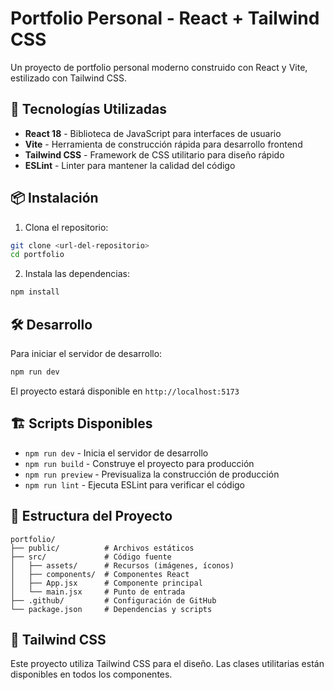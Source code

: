 # Portfolio Personal - React + Tailwind CSS

Un proyecto de portfolio personal moderno construido con React y Vite, estilizado con Tailwind CSS.

## 🚀 Tecnologías Utilizadas

- **React 18** - Biblioteca de JavaScript para interfaces de usuario
- **Vite** - Herramienta de construcción rápida para desarrollo frontend
- **Tailwind CSS** - Framework de CSS utilitario para diseño rápido
- **ESLint** - Linter para mantener la calidad del código

## 📦 Instalación

1. Clona el repositorio:

```bash
git clone <url-del-repositorio>
cd portfolio
```

2. Instala las dependencias:

```bash
npm install
```

## 🛠️ Desarrollo

Para iniciar el servidor de desarrollo:

```bash
npm run dev
```

El proyecto estará disponible en `http://localhost:5173`

## 🏗️ Scripts Disponibles

- `npm run dev` - Inicia el servidor de desarrollo
- `npm run build` - Construye el proyecto para producción
- `npm run preview` - Previsualiza la construcción de producción
- `npm run lint` - Ejecuta ESLint para verificar el código

## 📂 Estructura del Proyecto

```
portfolio/
├── public/          # Archivos estáticos
├── src/             # Código fuente
│   ├── assets/      # Recursos (imágenes, íconos)
│   ├── components/  # Componentes React
│   ├── App.jsx      # Componente principal
│   └── main.jsx     # Punto de entrada
├── .github/         # Configuración de GitHub
└── package.json     # Dependencias y scripts
```

## 🎨 Tailwind CSS

Este proyecto utiliza Tailwind CSS para el diseño. Las clases utilitarias están disponibles en todos los componentes.
